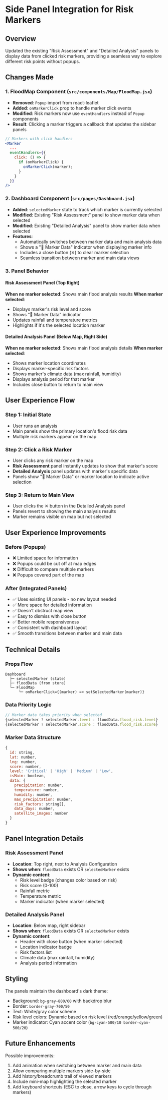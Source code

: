 # Side Panel Integration for Risk Markers

## Overview
Updated the existing "Risk Assessment" and "Detailed Analysis" panels to display data from clicked risk markers, providing a seamless way to explore different risk points without popups.

## Changes Made

### 1. FloodMap Component (`src/components/Map/FloodMap.jsx`)
- **Removed**: `Popup` import from react-leaflet
- **Added**: `onMarkerClick` prop to handle marker click events
- **Modified**: Risk markers now use `eventHandlers` instead of `Popup` components
- **Result**: Clicking a marker triggers a callback that updates the sidebar panels

```jsx
// Markers with click handlers
<Marker 
  ... 
  eventHandlers={{
    click: () => {
      if (onMarkerClick) {
        onMarkerClick(marker);
      }
    }
  }}
/>
```

### 2. Dashboard Component (`src/pages/Dashboard.jsx`)
- **Added**: `selectedMarker` state to track which marker is currently selected
- **Modified**: Existing "Risk Assessment" panel to show marker data when selected
- **Modified**: Existing "Detailed Analysis" panel to show marker data when selected
- **Features**:
  - Automatically switches between marker data and main analysis data
  - Shows a "📍 Marker Data" indicator when displaying marker info
  - Includes a close button (✕) to clear marker selection
  - Seamless transition between marker and main data views

### 3. Panel Behavior

#### Risk Assessment Panel (Top Right)
**When no marker selected**: Shows main flood analysis results
**When marker selected**: 
- Displays marker's risk level and score
- Shows "📍 Marker Data" indicator
- Updates rainfall and temperature metrics
- Highlights if it's the selected location marker

#### Detailed Analysis Panel (Below Map, Right Side)
**When no marker selected**: Shows main flood analysis details
**When marker selected**:
- Shows marker location coordinates
- Displays marker-specific risk factors
- Shows marker's climate data (max rainfall, humidity)
- Displays analysis period for that marker
- Includes close button to return to main view

## User Experience Flow

### Step 1: Initial State
- User runs an analysis
- Main panels show the primary location's flood risk data
- Multiple risk markers appear on the map

### Step 2: Click a Risk Marker
- User clicks any risk marker on the map
- **Risk Assessment** panel instantly updates to show that marker's score
- **Detailed Analysis** panel updates with marker's specific data
- Panels show "📍 Marker Data" or marker location to indicate active selection

### Step 3: Return to Main View
- User clicks the ✕ button in the Detailed Analysis panel
- Panels revert to showing the main analysis results
- Marker remains visible on map but not selected

## User Experience Improvements

### Before (Popups)
- ❌ Limited space for information
- ❌ Popups could be cut off at map edges
- ❌ Difficult to compare multiple markers
- ❌ Popups covered part of the map

### After (Integrated Panels)
- ✅ Uses existing UI panels - no new layout needed
- ✅ More space for detailed information
- ✅ Doesn't obstruct map view
- ✅ Easy to dismiss with close button
- ✅ Better mobile responsiveness
- ✅ Consistent with dashboard layout
- ✅ Smooth transitions between marker and main data

## Technical Details

### Props Flow
```
Dashboard
  ├─ selectedMarker (state)
  ├─ floodData (from store)
  └─ FloodMap
      └─ onMarkerClick={(marker) => setSelectedMarker(marker)}
```

### Data Priority Logic
```javascript
// Marker data takes priority when selected
{selectedMarker ? selectedMarker.level : floodData.flood_risk.level}
{selectedMarker ? selectedMarker.score : floodData.flood_risk.score}
```

### Marker Data Structure
```javascript
{
  id: string,
  lat: number,
  lng: number,
  score: number,
  level: 'Critical' | 'High' | 'Medium' | 'Low',
  isMain: boolean,
  data: {
    precipitation: number,
    temperature: number,
    humidity: number,
    max_precipitation: number,
    risk_factors: string[],
    data_days: number,
    satellite_images: number
  }
}
```

## Panel Integration Details

### Risk Assessment Panel
- **Location**: Top right, next to Analysis Configuration
- **Shows when**: `floodData` exists OR `selectedMarker` exists
- **Dynamic content**:
  - Risk level badge (changes color based on risk)
  - Risk score (0-100)
  - Rainfall metric
  - Temperature metric
  - Marker indicator (when marker selected)

### Detailed Analysis Panel
- **Location**: Below map, right sidebar
- **Shows when**: `floodData` exists OR `selectedMarker` exists
- **Dynamic content**:
  - Header with close button (when marker selected)
  - Location indicator badge
  - Risk factors list
  - Climate data (max rainfall, humidity)
  - Analysis period information

## Styling

The panels maintain the dashboard's dark theme:
- Background: `bg-gray-800/60` with backdrop blur
- Border: `border-gray-700/50`
- Text: White/gray color scheme
- Risk level colors: Dynamic based on risk level (red/orange/yellow/green)
- Marker indicator: Cyan accent color (`bg-cyan-500/10 border-cyan-500/20`)

## Future Enhancements

Possible improvements:
1. Add animation when switching between marker and main data
2. Allow comparing multiple markers side-by-side
3. Add history/breadcrumb trail of viewed markers
4. Include mini-map highlighting the selected marker
5. Add keyboard shortcuts (ESC to close, arrow keys to cycle through markers)
